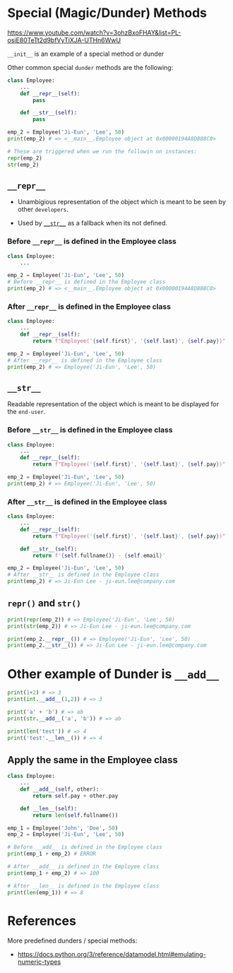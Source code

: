 # Special (Magic/Dunder) Methods

https://www.youtube.com/watch?v=3ohzBxoFHAY&list=PL-osiE80TeTt2d9bfVyTiXJA-UTHn6WwU

`__init__` is an example of a special method or dunder

Other common special `dunder` methods are the following:

```py
class Employee:
    ...
    def __repr__(self):
        pass

    def __str__(self):
        pass

emp_2 = Employee('Ji-Eun', 'Lee', 50)
print(emp_2) # => <__main__.Employee object at 0x00000194A8D888C0>

# These are triggered when we run the followin on instances:
repr(emp_2)
str(emp_2)
```

## `__repr__`

- Unambigious representation of the object which is meant to be seen by other `developers`.

- Used by [`__str__`](#__str__) as a fallback when its not defined.

### Before `__repr__` is defined in the Employee class

```py
class Employee:
    ...

emp_2 = Employee('Ji-Eun', 'Lee', 50)
# Before __repr__ is defined in the Employee class
print(emp_2) # => <__main__.Employee object at 0x00000194A8D888C0>
```

### After `__repr__` is defined in the Employee class

```py
class Employee:
    ...
    def __repr__(self):
        return f"Employee('{self.first}', '{self.last}', {self.pay})"

emp_2 = Employee('Ji-Eun', 'Lee', 50)
# After __repr__ is defined in the Employee class
print(emp_2) # => Employee('Ji-Eun', 'Lee', 50)
```

## `__str__`

Readable representation of the object which is meant to be displayed for the `end-user`.

### Before `__str__` is defined in the Employee class

```py
class Employee:
    ...
    def __repr__(self):
        return f"Employee('{self.first}', '{self.last}', {self.pay})"

emp_2 = Employee('Ji-Eun', 'Lee', 50)
print(emp_2) # => Employee('Ji-Eun', 'Lee', 50)
```

### After `__str__` is defined in the Employee class

```py
class Employee:
    ...
    def __repr__(self):
        return f"Employee('{self.first}', '{self.last}', {self.pay})"

    def __str__(self):
        return f'{self.fullname()} - {self.email}'

emp_2 = Employee('Ji-Eun', 'Lee', 50)
# After __str__ is defined in the Employee class
print(emp_2) # => Ji-Eun Lee - ji-eun.lee@company.com
```

## `repr()` and `str()`

```py
print(repr(emp_2)) # => Employee('Ji-Eun', 'Lee', 50)
print(str(emp_2)) # => Ji-Eun Lee - ji-eun.lee@company.com

print(emp_2.__repr__()) # => Employee('Ji-Eun', 'Lee', 50)
print(emp_2.__str__()) # => Ji-Eun Lee - ji-eun.lee@company.com
```

# Other example of Dunder is `__add__`

```py
print(1+2) # => 3
print(int.__add__(1,2)) # => 3

print('a' + 'b') # => ab
print(str.__add__('a', 'b')) # => ab

print(len('test')) # => 4
print('test'.__len__()) # => 4
```

## Apply the same in the Employee class

```py
class Employee:
    ...
    def __add__(self, other):
        return self.pay + other.pay

    def __len__(self):
        return len(self.fullname())

emp_1 = Employee('John', 'Doe', 50)
emp_2 = Employee('Ji-Eun', 'Lee', 50)

# Before __add__ is defined in the Employee class
print(emp_1 + emp_2) # ERROR

# After __add__ is defined in the Employee class
print(emp_1 + emp_2) # => 100

# After __len__ is defined in the Employee class
print(len(emp_1)) # => 8
```

# References

More predefined dunders / special methods:

- https://docs.python.org/3/reference/datamodel.html#emulating-numeric-types
